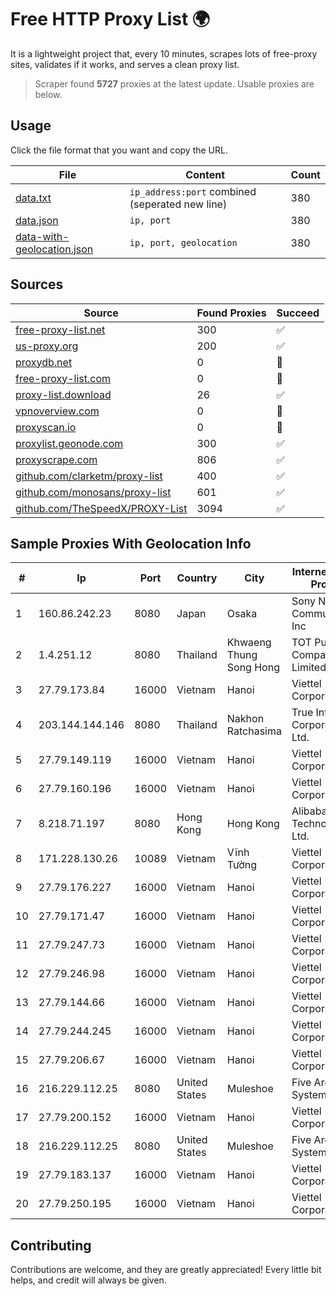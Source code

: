 
# Free HTTP Proxy List 🌍

It is a lightweight project that, every 10 minutes, scrapes lots of free-proxy sites, validates if it works, and serves a clean proxy list.


> Scraper found **5727** proxies at the latest update. Usable proxies are below.

## Usage

Click the file format that you want and copy the URL.


|File|Content|Count|
|----|-------|-----|
|[data.txt](https://raw.githubusercontent.com/themiralay/Proxy-List-World/master/data.txt)|`ip_address:port` combined (seperated new line)|380|
|[data.json](https://raw.githubusercontent.com/themiralay/Proxy-List-World/master/data.json)|`ip, port`|380|
|[data-with-geolocation.json](https://raw.githubusercontent.com/themiralay/Proxy-List-World/master/data-with-geolocation.json)|`ip, port, geolocation`|380|

## Sources

|Source|Found Proxies|Succeed|
|------|-------------|-------|
|[free-proxy-list.net](https://free-proxy-list.net)|300|✅|
|[us-proxy.org](https://www.us-proxy.org)|200|✅|
|[proxydb.net](http://proxydb.net)|0|🚫|
|[free-proxy-list.com](https://free-proxy-list.com/?page=&port=&type%5B%5D=http&type%5B%5D=https&up_time=0&search=Search)|0|🚫|
|[proxy-list.download](https://www.proxy-list.download/HTTP)|26|✅|
|[vpnoverview.com](https://vpnoverview.com/privacy/anonymous-browsing/free-proxy-servers)|0|🚫|
|[proxyscan.io](https://www.proxyscan.io)|0|🚫|
|[proxylist.geonode.com](https://proxylist.geonode.com/api/proxy-list?limit=300&page=1&sort_by=lastChecked&sort_type=desc&protocols=http,https)|300|✅|
|[proxyscrape.com](https://api.proxyscrape.com/v2/?request=displayproxies&protocol=http&timeout=10000&country=all&ssl=all&anonymity=all)|806|✅|
|[github.com/clarketm/proxy-list](https://raw.githubusercontent.com/clarketm/proxy-list/master/proxy-list-raw.txt)|400|✅|
|[github.com/monosans/proxy-list](https://raw.githubusercontent.com/monosans/proxy-list/main/proxies/http.txt)|601|✅|
|[github.com/TheSpeedX/PROXY-List](https://raw.githubusercontent.com/TheSpeedX/PROXY-List/master/http.txt)|3094|✅|


## Sample Proxies With Geolocation Info

|#|Ip|Port|Country|City|Internet Service Provider|
|-|--|----|-------|----|-------------------------|
|1|160.86.242.23|8080|Japan|Osaka|Sony Network Communications Inc|
|2|1.4.251.12|8080|Thailand|Khwaeng Thung Song Hong|TOT Public Company Limited|
|3|27.79.173.84|16000|Vietnam|Hanoi|Viettel Corporation|
|4|203.144.144.146|8080|Thailand|Nakhon Ratchasima|True Internet Corporation CO. Ltd.|
|5|27.79.149.119|16000|Vietnam|Hanoi|Viettel Corporation|
|6|27.79.160.196|16000|Vietnam|Hanoi|Viettel Corporation|
|7|8.218.71.197|8080|Hong Kong|Hong Kong|Alibaba (US) Technology Co., Ltd.|
|8|171.228.130.26|10089|Vietnam|Vĩnh Tường|Viettel Corporation|
|9|27.79.176.227|16000|Vietnam|Hanoi|Viettel Corporation|
|10|27.79.171.47|16000|Vietnam|Hanoi|Viettel Corporation|
|11|27.79.247.73|16000|Vietnam|Hanoi|Viettel Corporation|
|12|27.79.246.98|16000|Vietnam|Hanoi|Viettel Corporation|
|13|27.79.144.66|16000|Vietnam|Hanoi|Viettel Corporation|
|14|27.79.244.245|16000|Vietnam|Hanoi|Viettel Corporation|
|15|27.79.206.67|16000|Vietnam|Hanoi|Viettel Corporation|
|16|216.229.112.25|8080|United States|Muleshoe|Five Area Systems, LLC|
|17|27.79.200.152|16000|Vietnam|Hanoi|Viettel Corporation|
|18|216.229.112.25|8080|United States|Muleshoe|Five Area Systems, LLC|
|19|27.79.183.137|16000|Vietnam|Hanoi|Viettel Corporation|
|20|27.79.250.195|16000|Vietnam|Hanoi|Viettel Corporation|



## Contributing

Contributions are welcome, and they are greatly appreciated! Every
little bit helps, and credit will always be given.

